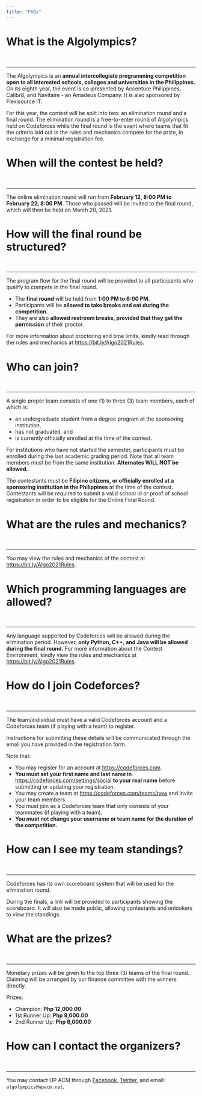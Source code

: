 ```yaml
---
title: "FAQs"
---
```


# What is the Algolympics?

<br />
<hr />

The Algolympics is an **annual intercollegiate programming competition open to all interested schools, colleges and universities in the Philippines.** On its eighth year, the event is co-presented by Accenture Philippines, Calibr8, and Navitaire - an Amadeus Company. It is also sponsored by Flexisource IT.

For this year, the contest will be split into two: an elimination round and a final round. The elimination round is a free-to-enter round of Algolympics held on Codeforces while the final round is the event where teams that fit the criteria laid out in the rules and mechanics compete for the prize, in exchange for a minimal registration fee.

# When will the contest be held?

<br />
<hr />

The online elimination round will run from **February 12, 8:00 PM to February 22, 8:00 PM.** Those who passed will be invited to the final round, which will then be held on March 20, 2021.

# How will the final round be structured?

<br />
<hr />

The program flow for the final round will be provided to all participants who qualify to compete in the final round.

- The **final round** will be held from **1:00 PM to 6:00 PM.**
- Participants will be **allowed to take breaks and eat during the competition.**
- They are also **allowed restroom breaks, provided that they get the permission** of their proctor.

For more information about proctoring and time limits, kindly read through the rules and mechanics at https://bit.ly/Algo2021Rules.

# Who can join?

<br />
<hr />

A single proper team consists of one (1) to three (3) team members, each of which is:

- an undergraduate student from a degree program at the sponsoring institution,
- has not graduated, and
- is currently officially enrolled at the time of the contest.

For institutions who have not started the semester, participants must be enrolled during the last academic grading period. Note that all team members must be from the same institution. **Alternates WILL NOT be allowed.**

The contestants must be **Filipino citizens, or officially enrolled at a sponsoring institution in the Philippines** at the time of the contest. Contestants will be required to submit a valid school id or proof of school registration in order to be eligible for the Online Final Round.

# What are the rules and mechanics?

<br />
<hr />

You may view the rules and mechanics of the contest at https://bit.ly/Algo2021Rules.

# Which programming languages are allowed?

<br />
<hr />

Any language supported by Codeforces will be allowed during the elimination period. However, **only Python, C++, and Java will be allowed during the final round.** For more information about the Contest Environment, kindly view the rules and mechanics at https://bit.ly/Algo2021Rules.

# How do I join Codeforces?

<br />
<hr />

The team/individual must have a valid Codeforces account and a Codeforces team (if playing with a team) to register.

Instructions for submitting these details will be communicated through the email you have provided in the registration form.

Note that:

- You may register for an account at https://codeforces.com.
- **You must set your first name and last name in** https://codeforces.com/settings/social **to your real name** before submitting or updating your registration.
- You may create a team at https://codeforces.com/teams/new and invite your team members.
- You must join as a Codeforces team that only consists of your teammates (if playing with a team).
- **You must not change your username or team name for the duration of the competition.**

# How can I see my team standings?

<br />
<hr />

Codeforces has its own scoreboard system that will be used for the elimination round.

During the finals, a link will be provided to participants showing the scoreboard. It will also be made public, allowing contestants and onlookers to view the standings.

# What are the prizes?

<br />
<hr />

Monetary prizes will be given to the top three (3) teams of the final round. Claiming will be arranged by our finance committee with the winners directly.

Prizes:

- Champion: **Php 12,000.00**
- 1st Runner Up: **Php 9,000.00**
- 2nd Runner Up: **Php 6,000.00**

# How can I contact the organizers?

<br />
<hr />

You may contact UP ACM through [Facebook](https://fb.com/upacm), [Twitter](https://twitter.com/upacm), and email: `algolympics@upacm.net`.
